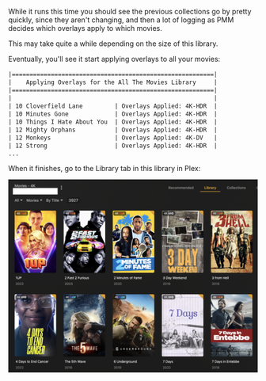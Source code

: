 While it runs this time you should see the previous collections go by pretty quickly, since they aren't changing, and then a lot of logging as PMM decides which overlays apply to which movies.

This may take quite a while depending on the size of this library.

Eventually, you'll see it start applying overlays to all your movies:

```
|=========================================================|
|    Applying Overlays for the All The Movies Library     |
|=========================================================|
|                                                         |
| 10 Cloverfield Lane         | Overlays Applied: 4K-HDR  |
| 10 Minutes Gone             | Overlays Applied: 4K-HDR  |
| 10 Things I Hate About You  | Overlays Applied: 4K-HDR  |
| 12 Mighty Orphans           | Overlays Applied: 4K-HDR  |
| 12 Monkeys                  | Overlays Applied: 4K-DV   |
| 12 Strong                   | Overlays Applied: 4K-HDR  |
...
```

When it finishes, go to the Library tab in this library in Plex:

![Overlaid posters](../overlays.png)
